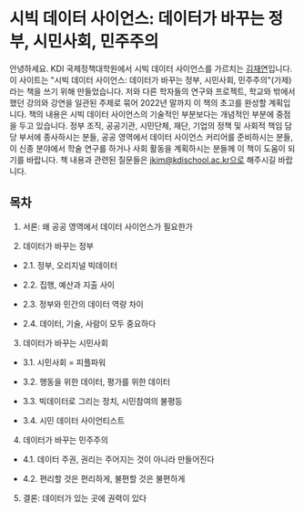 # 시빅 데이터 사이언스: 데이터가 바꾸는 정부, 시민사회, 민주주의

안녕하세요. KDI 국제정책대학원에서 시빅 데이터 사이언스를 가르치는 [김재연](https://jaeyk.github.io/)입니다. 이 사이트는 "시빅 데이터 사이언스: 데이터가 바꾸는 정부, 시민사회, 민주주의"(가제)라는 책을 쓰기 위해 만들었습니다. 저와 다른 학자들의 연구와 프로젝트, 학교와 밖에서 했던 강의와 강연을 일관된 주제로 묶어 2022년 말까지 이 책의 초고를 완성할 계획입니다. 책의 내용은 시빅 데이터 사이언스의 기술적인 부분보다는 개념적인 부분에 중점을 두고 있습니다. 정부 조직, 공공기관, 시민단체, 재단, 기업의 정책 및 사회적 책임 담당 부서에 종사하시는 분들, 공공 영역에서 데이터 사이언스 커리어를 준비하시는 분들, 이 신종 분야에서 학술 연구를 하거나 사회 활동을 계획하시는 분들께 이 책이 도움이 되기를 바랍니다. 책 내용과 관련된 질문들은 jkim@kdischool.ac.kr으로 해주시길 바랍니다.

## 목차

1. 서론: 왜 공공 영역에서 데이터 사이언스가 필요한가

2. 데이터가 바꾸는 정부

  - 2.1. 정부, 오리지널 빅데이터

  - 2.2. 집행, 예산과 지출 사이

  - 2.3. 정부와 민간의 데이터 역량 차이

  - 2.4. 데이터, 기술, 사람이 모두 중요하다

3. 데이터가 바꾸는 시민사회

  - 3.1. 시민사회 = 피플파워

  - 3.2. 행동을 위한 데이터, 평가를 위한 데이터

  - 3.3. 빅데이터로 그리는 정치, 시민참여의 불평등  

  - 3.4. 시민 데이터 사이언티스트

4. 데이터가 바꾸는 민주주의

  - 4.1. 데이터 주권, 권리는 주어지는 것이 아니라 만들어진다

  - 4.2. 편리할 것은 편리하게, 불편할 것은 불편하게

5. 결론: 데이터가 있는 곳에 권력이 있다
